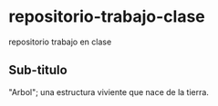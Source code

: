 # repositorio-trabajo-clase
repositorio trabajo en clase

## Sub-titulo
"Arbol"; una estructura viviente que nace de la tierra.
